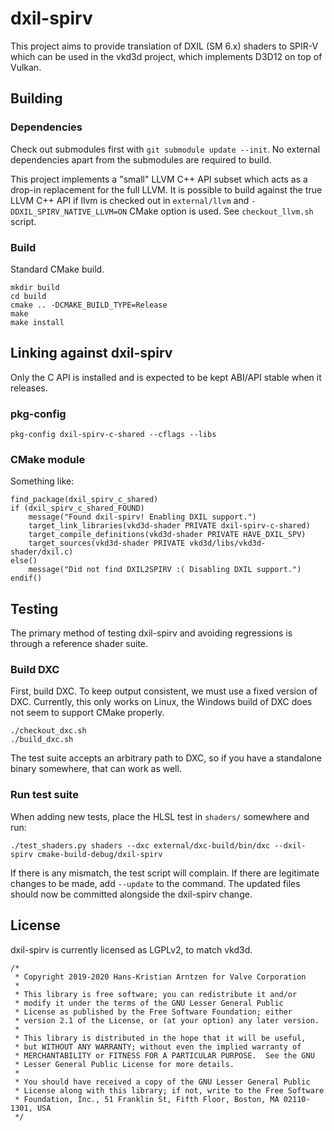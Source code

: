 # dxil-spirv

This project aims to provide translation of DXIL (SM 6.x) shaders to SPIR-V which can be used in the vkd3d project,
which implements D3D12 on top of Vulkan.

## Building

### Dependencies

Check out submodules first with `git submodule update --init`.
No external dependencies apart from the submodules are required to build.

This project implements a "small" LLVM C++ API subset which acts as a drop-in replacement for the full LLVM.
It is possible to build against the true LLVM C++ API if llvm is checked out in `external/llvm` and `-DDXIL_SPIRV_NATIVE_LLVM=ON` CMake option is used.
See `checkout_llvm.sh` script.

### Build

Standard CMake build.

```
mkdir build
cd build
cmake .. -DCMAKE_BUILD_TYPE=Release
make
make install
```

## Linking against dxil-spirv

Only the C API is installed and is expected to be kept ABI/API stable when it releases.

### pkg-config

```
pkg-config dxil-spirv-c-shared --cflags --libs
```

### CMake module

Something like:

```
find_package(dxil_spirv_c_shared)
if (dxil_spirv_c_shared_FOUND)
	message("Found dxil-spirv! Enabling DXIL support.")
	target_link_libraries(vkd3d-shader PRIVATE dxil-spirv-c-shared)
	target_compile_definitions(vkd3d-shader PRIVATE HAVE_DXIL_SPV)
	target_sources(vkd3d-shader PRIVATE vkd3d/libs/vkd3d-shader/dxil.c)
else()
	message("Did not find DXIL2SPIRV :( Disabling DXIL support.")
endif()
```

## Testing

The primary method of testing dxil-spirv and avoiding regressions is through a reference shader suite.

### Build DXC

First, build DXC. To keep output consistent, we must use a fixed version of DXC.
Currently, this only works on Linux, the Windows build of DXC does not seem to support CMake properly.

```
./checkout_dxc.sh
./build_dxc.sh
```

The test suite accepts an arbitrary path to DXC, so if you have a standalone binary somewhere, that can work as well.

### Run test suite

When adding new tests, place the HLSL test in `shaders/` somewhere and run:

```
./test_shaders.py shaders --dxc external/dxc-build/bin/dxc --dxil-spirv cmake-build-debug/dxil-spirv
```

If there is any mismatch, the test script will complain. If there are legitimate changes to be made,
add `--update` to the command. The updated files should now be committed alongside the dxil-spirv change.

## License

dxil-spirv is currently licensed as LGPLv2, to match vkd3d.

```
/*
 * Copyright 2019-2020 Hans-Kristian Arntzen for Valve Corporation
 *
 * This library is free software; you can redistribute it and/or
 * modify it under the terms of the GNU Lesser General Public
 * License as published by the Free Software Foundation; either
 * version 2.1 of the License, or (at your option) any later version.
 *
 * This library is distributed in the hope that it will be useful,
 * but WITHOUT ANY WARRANTY; without even the implied warranty of
 * MERCHANTABILITY or FITNESS FOR A PARTICULAR PURPOSE.  See the GNU
 * Lesser General Public License for more details.
 *
 * You should have received a copy of the GNU Lesser General Public
 * License along with this library; if not, write to the Free Software
 * Foundation, Inc., 51 Franklin St, Fifth Floor, Boston, MA 02110-1301, USA
 */
```
